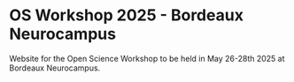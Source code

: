 # OS Workshop 2025 - Bordeaux Neurocampus

Website for the Open Science Workshop to be held in May 26-28th 2025 at Bordeaux Neurocampus.

